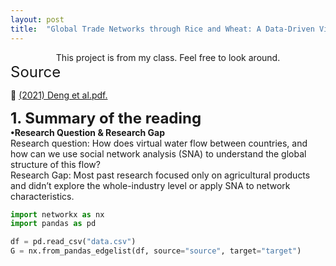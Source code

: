```yaml
---
layout: post
title:  "Global Trade Networks through Rice and Wheat: A Data-Driven View of Global Flows"
---
```


<div style="text-align: center;">
    This project is from my class. Feel free to look around.
</div>

<div style="font-size: 24px;">
    Source
</div>

<p>
  📄 <a href="https://github.com/HeeseungMoon/HeeseungMoon.github.io/raw/master/assets/(2021) Deng et al.pdf" target="_blank">(2021) Deng et al.pdf.</a>
</p>

<div style="font-size: 24px;">
  <b>1. Summary of the reading</b>
</div>

<div>
  <b> •Research Question & Research Gap</b>
</div>

<div>
Research question: How does virtual water flow between countries, and how can we use social network analysis (SNA) to understand the global structure of this flow?
</div>

<div>
Research Gap: Most past research focused only on agricultural products and didn’t explore the whole-industry level or apply SNA to network characteristics.
</div>



```python
import networkx as nx
import pandas as pd

df = pd.read_csv("data.csv")
G = nx.from_pandas_edgelist(df, source="source", target="target")
```
